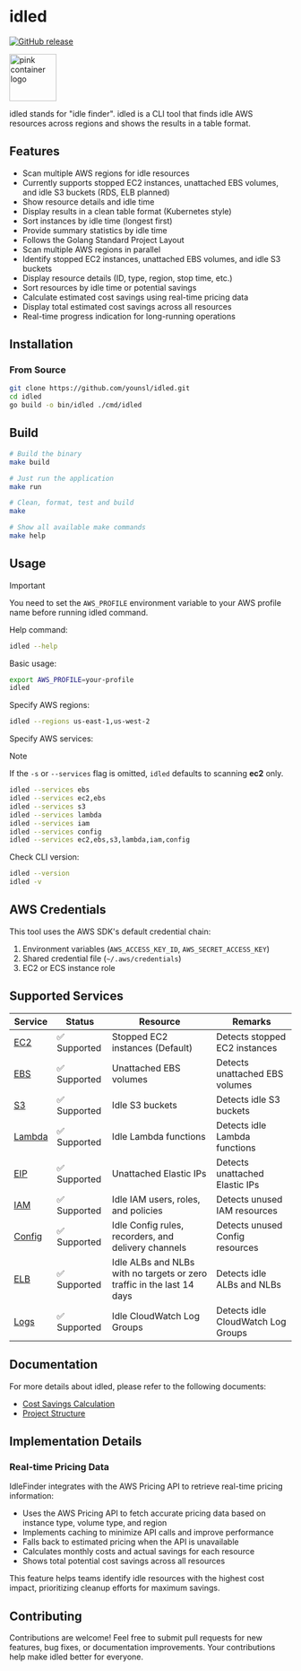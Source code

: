 # idled

[![GitHub release](https://img.shields.io/github/v/release/younsl/idled?style=flat-square&color=black&logo=github&logoColor=white&label=release)](https://github.com/younsl/idled/releases)

<img src="https://github.com/younsl/box/blob/main/box/assets/pink-container-84x84.png" alt="pink container logo" width="84" height="84">

idled stands for "idle finder". idled is a CLI tool that finds idle AWS resources across regions and shows the results in a table format.

## Features

- Scan multiple AWS regions for idle resources
- Currently supports stopped EC2 instances, unattached EBS volumes, and idle S3 buckets (RDS, ELB planned)
- Show resource details and idle time
- Display results in a clean table format (Kubernetes style)
- Sort instances by idle time (longest first)
- Provide summary statistics by idle time
- Follows the Golang Standard Project Layout
- Scan multiple AWS regions in parallel
- Identify stopped EC2 instances, unattached EBS volumes, and idle S3 buckets
- Display resource details (ID, type, region, stop time, etc.)
- Sort resources by idle time or potential savings
- Calculate estimated cost savings using real-time pricing data
- Display total estimated cost savings across all resources
- Real-time progress indication for long-running operations

## Installation

### From Source

```bash
git clone https://github.com/younsl/idled.git
cd idled
go build -o bin/idled ./cmd/idled
```

## Build

```bash
# Build the binary
make build

# Just run the application
make run

# Clean, format, test and build
make

# Show all available make commands
make help
```

## Usage

> [!IMPORTANT]
> You need to set the `AWS_PROFILE` environment variable to your AWS profile name before running idled command.

Help command:

```bash
idled --help
```

Basic usage:

```bash
export AWS_PROFILE=your-profile
idled
```

Specify AWS regions:

```bash
idled --regions us-east-1,us-west-2
```

Specify AWS services:

> [!NOTE]
> If the `-s` or `--services` flag is omitted, `idled` defaults to scanning **ec2** only.

```bash
idled --services ebs
idled --services ec2,ebs
idled --services s3
idled --services lambda
idled --services iam
idled --services config
idled --services ec2,ebs,s3,lambda,iam,config
```

Check CLI version:

```bash
idled --version
idled -v
```

## AWS Credentials

This tool uses the AWS SDK's default credential chain:

1. Environment variables (`AWS_ACCESS_KEY_ID`, `AWS_SECRET_ACCESS_KEY`)
2. Shared credential file (`~/.aws/credentials`)
3. EC2 or ECS instance role

## Supported Services

| Service | Status    | Resource | Remarks |
|---------|-----------|----------|---------|
| [EC2](docs/aws/ec2.md) | ✅ Supported | Stopped EC2 instances (Default) | Detects stopped EC2 instances |
| [EBS](docs/aws/ebs.md) | ✅ Supported | Unattached EBS volumes | Detects unattached EBS volumes |
| [S3](docs/aws/s3.md) | ✅ Supported | Idle S3 buckets | Detects idle S3 buckets |
| [Lambda](docs/aws/lambda.md) | ✅ Supported | Idle Lambda functions | Detects idle Lambda functions |
| [EIP](docs/aws/eip.md) | ✅ Supported | Unattached Elastic IPs | Detects unattached Elastic IPs |
| [IAM](docs/aws/iam.md) | ✅ Supported | Idle IAM users, roles, and policies | Detects unused IAM resources |
| [Config](docs/aws/config.md) | ✅ Supported | Idle Config rules, recorders, and delivery channels | Detects unused Config resources |
| [ELB](docs/aws/elb.md) | ✅ Supported | Idle ALBs and NLBs with no targets or zero traffic in the last 14 days | Detects idle ALBs and NLBs |
| [Logs](docs/aws/logs.md) | ✅ Supported | Idle CloudWatch Log Groups | Detects idle CloudWatch Log Groups |

## Documentation

For more details about idled, please refer to the following documents:

- [Cost Savings Calculation](docs/cost-savings-calculation.md)
- [Project Structure](docs/project-structure.md)

## Implementation Details

### Real-time Pricing Data

IdleFinder integrates with the AWS Pricing API to retrieve real-time pricing information:

- Uses the AWS Pricing API to fetch accurate pricing data based on instance type, volume type, and region
- Implements caching to minimize API calls and improve performance
- Falls back to estimated pricing when the API is unavailable
- Calculates monthly costs and actual savings for each resource
- Shows total potential cost savings across all resources

This feature helps teams identify idle resources with the highest cost impact, prioritizing cleanup efforts for maximum savings.

## Contributing

Contributions are welcome! Feel free to submit pull requests for new features, bug fixes, or documentation improvements. Your contributions help make idled better for everyone.

